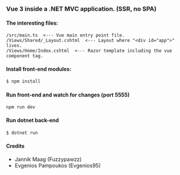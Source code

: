 ### Vue 3 inside a .NET MVC application. (SSR, no SPA)

#### The interesting files:
```
/src/main.ts  <--- Vue main entry point file.
/Views/Shared/_Layout.cshtml  <--- Layout where "<div id="app">" lives.
/Views/Home/Index.cshtml  <--- Razor template including the vue component tag.
```

#### Install front-end modules:
```sh
$ npm install
```

#### Run front-end and watch for changes (port 5555)
```
npm run dev
```

#### Run dotnet back-end
```sh
$ dotnet run
```

#### Credits
- Jannik Maag (Fuzzypawzz)
- Evgenios Pampoukos (Evgenios95)